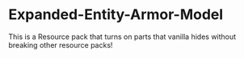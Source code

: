 # Expanded-Entity-Armor-Model
This is a Resource pack that turns on parts that vanilla hides without breaking other resource packs!
